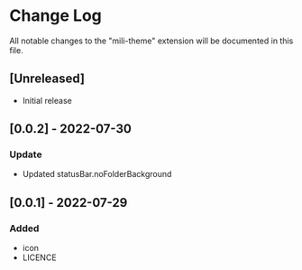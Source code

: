 # Change Log

All notable changes to the "mili-theme" extension will be documented in this file.

## [Unreleased]
- Initial release

## [0.0.2] - 2022-07-30
### Update
- Updated statusBar.noFolderBackground

## [0.0.1] - 2022-07-29
### Added
- icon
- LICENCE